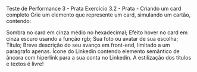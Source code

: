 Teste de Performance 3 - Prata
Exercício 3.2 - Prata - Criando um card completo
Crie um elemento que represente um card, simulando um cartão, contendo:

Sombra no card em cinza médio no hexadecimal;
Efeito hover no card em cinza escuro usando a função rgb;
Sua foto ou avatar de sua escolha;
Título;
Breve descrição do seu avanço em front-end, limitado a um paragrafo apenas.
Ícone do Linkedin contendo elemento semântico de âncora com hiperlink para a sua conta no Linkedin.
A estilização dos títulos e textos é livre!